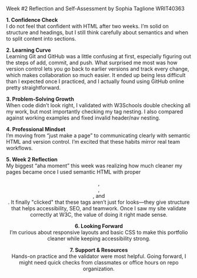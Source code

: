 Week #2 Reflection and Self-Assessment by Sophia Taglione WRIT40363

**1. Confidence Check**  
I do not feel that confident with HTML after two weeks. I’m solid on structure and headings, but I still think carefully about semantics and when to split content into sections.

**2. Learning Curve**  
Learning Git and GitHub was a little confusing at first, especially figuring out the steps of add, commit, and push. What surprised me most was how version control lets you go back to earlier versions and track every change, which makes collaboration so much easier. It ended up being less difficult than I expected once I practiced, and I actually found using GitHub online pretty straightforward.

**3. Problem-Solving Growth**  
When code didn’t look right, I validated with W3Schools double checking all my work, but most importantly checking my tag nesting. I also compared against working examples and fixed invalid header/nav nesting.

**4. Professional Mindset**  
I’m moving from “just make a page” to communicating clearly with semantic HTML and version control. I’m excited that these habits mirror real team workflows.

**5. Week 2 Reflection**  
My biggest “aha moment” this week was realizing how much cleaner my pages became once I used semantic HTML with proper <header>, <main>, <section>, and <footer>. It finally "clicked" that these tags aren’t just for looks—they give structure that helps accessibility, SEO, and teamwork. Once I saw my site validate correctly at W3C, the value of doing it right made sense.

**6. Looking Forward**  
I’m curious about responsive layouts and basic CSS to make this portfolio cleaner while keeping accessibility strong.

**7. Support & Resources**  
Hands-on practice and the validator were most helpful. Going forward, I might need quick checks from classmates or office hours on repo organization.
